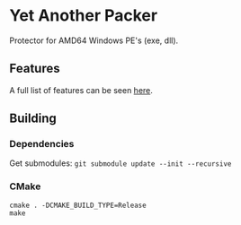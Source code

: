# Yet Another Packer

Protector for AMD64 Windows PE's (exe, dll).


## Features

A full list of features can be seen [here](Features.md).


## Building

### Dependencies

Get submodules: `git submodule update --init --recursive`

### CMake

```
cmake . -DCMAKE_BUILD_TYPE=Release
make
```